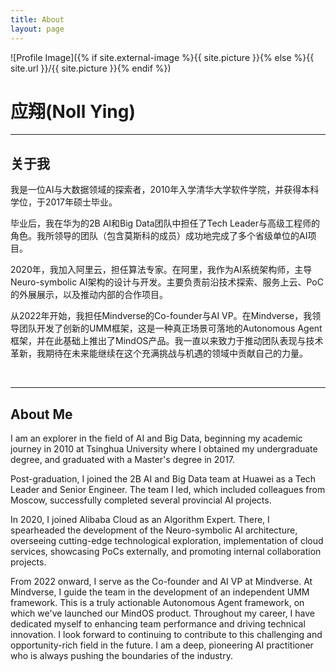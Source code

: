 ```yaml
---
title: About
layout: page
---
```

![Profile Image]({% if site.external-image %}{{ site.picture }}{% else %}{{ site.url }}/{{ site.picture }}{% endif %})


<h1>应翔(Noll Ying)</h1>
<hr>
<h2>关于我</h2>
<p>我是一位AI与大数据领域的探索者，2010年入学清华大学软件学院，并获得本科学位，于2017年硕士毕业。</p>
<p>毕业后，我在华为的2B AI和Big Data团队中担任了Tech Leader与高级工程师的角色。我所领导的团队（包含莫斯科的成员）成功地完成了多个省级单位的AI项目。</p>
<p>2020年，我加入阿里云，担任算法专家。在阿里，我作为AI系统架构师，主导Neuro-symbolic AI架构的设计与开发。主要负责前沿技术探索、服务上云、PoC的外展展示，以及推动内部的合作项目。</p>
<p>从2022年开始，我担任Mindverse的Co-founder与AI VP。在Mindverse，我领导团队开发了创新的UMM框架，这是一种真正场景可落地的Autonomous Agent框架，并在此基础上推出了MindOS产品。我一直以来致力于推动团队表现与技术革新，我期待在未来能继续在这个充满挑战与机遇的领域中贡献自己的力量。</p>
<br>
<hr>
<h2>About Me</h2>
<p>I am an explorer in the field of AI and Big Data, beginning my academic journey in 2010 at Tsinghua University where I obtained my undergraduate degree, and graduated with a Master's degree in 2017.</p>
<p>Post-graduation, I joined the 2B AI and Big Data team at Huawei as a Tech Leader and Senior Engineer. The team I led, which included colleagues from Moscow, successfully completed several provincial AI projects.</p>
<p>In 2020, I joined Alibaba Cloud as an Algorithm Expert. There, I spearheaded the development of the Neuro-symbolic AI architecture, overseeing cutting-edge technological exploration, implementation of cloud services, showcasing PoCs externally, and promoting internal collaboration projects.</p>
<p>From 2022 onward, I serve as the Co-founder and AI VP at Mindverse. At Mindverse, I guide the team in the development of an independent UMM framework. This is a truly actionable Autonomous Agent framework, on which we've launched our MindOS product. Throughout my career, I have dedicated myself to enhancing team performance and driving technical innovation. I look forward to continuing to contribute to this challenging and opportunity-rich field in the future. I am a deep, pioneering AI practitioner who is always pushing the boundaries of the industry.</p>


